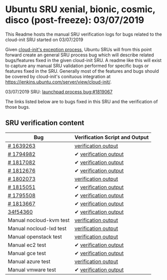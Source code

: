 Ubuntu SRU xenial, bionic, cosmic, disco (post-freeze): 03/07/2019
=====
This Readme hosts the manual SRU verification logs for bugs related to
the cloud-init SRU started on 03/07/2019

Given [cloud-init's exception
process](https://wiki.ubuntu.com/CloudinitUpdates), Ubuntu SRUs will
from this point forward create an general SRU process bug which will
describe related bugs/features fixed in the given cloud-init SRU. A
readme like this will exist to capture any manual SRU validation
performed for specific bugs or features fixed in the SRU. Generally
most of the features and bugs should be covered by cloud-init's
conituous integration at
https://jenkins.ubuntu.com/server/view/cloud-init/.


03/07/2019 SRU: [launchpad process bug:#1819067](https://pad.lv/1819067)


The links listed below are to bugs fixed in this SRU and the verification of those bugs.

## SRU verification content
| Bug | Verification Script and Output |
| -------- |  -------- |
| [# 1639263](http://pad.lv/1639263) | [verification output](../bugs/lp-1639263.txt) |
| [# 1794982](http://pad.lv/1794982) | ✔ [verification output](../bugs/lp-1794982.txt) |
| [# 1817082](http://pad.lv/1817082) | ✔ [verification output](../bugs/lp-1817082.txt) |
| [# 1812676](http://pad.lv/1812676) | ✔ [verification output](../bugs/lp-1812676.txt) |
| [# 1802073](http://pad.lv/1802073) | [verification output](../bugs/lp-1802073.txt) |
| [# 1815051](http://pad.lv/1815051) | ✔ [verification output](../bugs/lp-1815051.txt) |
| [# 1795508](http://pad.lv/1795508) | ✔ [verification output](../bugs/lp-1795508.txt) |
| [# 1813667](http://pad.lv/1813667) | ✔ [verification output](../bugs/lp-1813667.txt) |
| [34f54360](https://git.launchpad.net/cloud-init/commit/?id=34f54360) | ✔ [verification output](../bugs/git-34f54360.txt) |
| Manual nocloud-kvm test | [verification output](../manual/nocloud-kvm-18.5-45-g3554ffe8-0ubuntu1.txt) |
| Manual nocloud-lxd test | [verification output](../manual/nocloud-lxd-18.5-45-g3554ffe8-0ubuntu1.txt) |
| Manual openstack test | [verification output](../manual/openstack-sru-18.5-45-g3554ffe8-0ubuntu1.txt) |
| Manual ec2 test | ✔ [verification output](../manual/ec2-sru-18.5-45-g3554ffe8-0ubuntu1.txt) |
| Manual gce test | ✔ [verification output](../manual/gce-sru-18.5-45-g3554ffe8-0ubuntu1.txt) |
| Manual azure test | [verification output](../manual/azure-sru-18.5-45-g3554ffe8-0ubuntu1.txt) |
| Manual vmware test | ✔ [verification output](../manual/vmware-sru-18.5-45-g3554ffe8-0ubuntu1.txt) |
